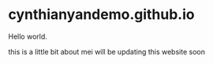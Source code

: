 # cynthianyandemo.github.io
Hello world.

this is a little bit about mei will be updating this website soon
